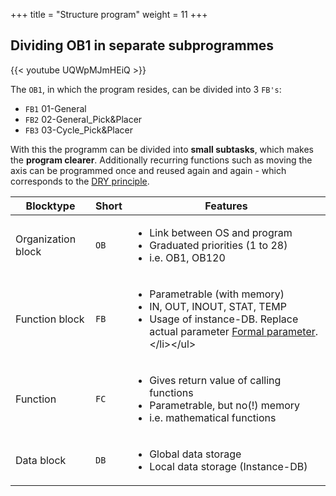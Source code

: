 +++
title = "Structure program"
weight = 11
+++

## Dividing OB1 in separate subprogrammes

<div class="shadow">
  {{< youtube UQWpMJmHEiQ >}}
</div>

The `OB1`, in which the program resides, can be divided into 3 `FB's`:

* `FB1` 01-General
* `FB2` 02-General_Pick&Placer
* `FB3` 03-Cycle_Pick&Placer

With this the programm can be divided into **small subtasks**, which makes the **program clearer**. Additionally recurring functions such as moving the axis can be programmed once and reused again and again - which corresponds to the [DRY principle](https://en.wikipedia.org/wiki/Don%27t_repeat_yourself).


| Blocktype          | Short | Features                                                                                                                                                                                                                   |
|--------------------|-------|----------------------------------------------------------------------------------------------------------------------------------------------------------------------------------------------------------------------------|
| Organization block | `OB`  | <ul><li>Link between OS and program</li><li>Graduated priorities (1 to 28)</li><li>i.e. OB1, OB120</li><ul>                                                                                                                |
| Function block     | `FB`  | <ul><li>Parametrable (with memory)</li><li>IN, OUT, INOUT, STAT, TEMP</li><li>Usage of instance-DB. Replace actual parameter [Formal parameter](https://en.wikipedia.org/wiki/Parameter_(computer_programming)).</li></ul> |
| Function           | `FC`  | <ul><li>Gives return value of calling functions</li><li>Parametrable, but no(!) memory</li><li>i.e. mathematical functions</li></ul>                                                                                       |
| Data block         | `DB`  | <ul><li>Global data storage</li><li>Local data storage (Instance-DB)</li></ul>                                                                                                                                             |